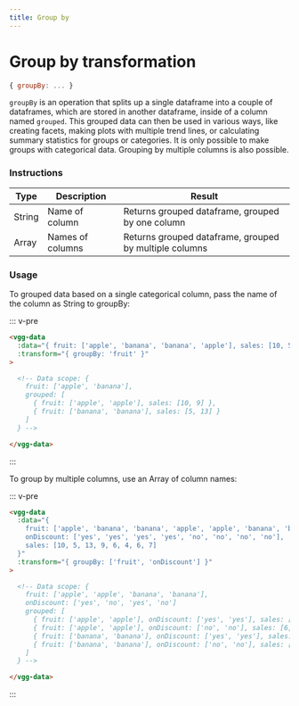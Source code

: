 ```yaml
---
title: Group by
---
```


# Group by transformation

```js
{ groupBy: ... }
```

`groupBy` is an operation that splits up a single dataframe into a couple of dataframes,
which are stored in another dataframe, inside of a column named `grouped`. This
grouped data can then be used in various ways, like creating facets, making plots with
multiple trend lines, or calculating summary statistics for groups or categories.
It is only possible to make groups with categorical data. Grouping by multiple
columns is also possible.

### Instructions

| Type   | Description      | Result                                                 |
| ------ | ---------------- | ------------------------------------------------------ |
| String | Name of column   | Returns grouped dataframe, grouped by one column       |
| Array  | Names of columns | Returns grouped dataframe, grouped by multiple columns | 

### Usage

To grouped data based on a single categorical column, pass the name of the column
as String to groupBy:

::: v-pre
```html
<vgg-data
  :data="{ fruit: ['apple', 'banana', 'banana', 'apple'], sales: [10, 5, 13, 9] }"
  :transform="{ groupBy: 'fruit' }"
>

  <!-- Data scope: {
    fruit: ['apple', 'banana'],
    grouped: [
      { fruit: ['apple', 'apple'], sales: [10, 9] },
      { fruit: ['banana', 'banana'], sales: [5, 13] }
    ]
  } -->

</vgg-data>
```
:::

To group by multiple columns, use an Array of column names:

::: v-pre
```html
<vgg-data
  :data="{
    fruit: ['apple', 'banana', 'banana', 'apple', 'apple', 'banana', 'banana', 'apple'],
    onDiscount: ['yes', 'yes', 'yes', 'yes', 'no', 'no', 'no', 'no'],
    sales: [10, 5, 13, 9, 6, 4, 6, 7]
  }"
  :transform="{ groupBy: ['fruit', 'onDiscount'] }"
>

  <!-- Data scope: {
    fruit: ['apple', 'apple', 'banana', 'banana'],
    onDiscount: ['yes', 'no', 'yes', 'no']
    grouped: [
      { fruit: ['apple', 'apple'], onDiscount: ['yes', 'yes'], sales: [10, 9] },
      { fruit: ['apple', 'apple'], onDiscount: ['no', 'no'], sales: [6, 7] },
      { fruit: ['banana', 'banana'], onDiscount: ['yes', 'yes'], sales: [5, 13] },
      { fruit: ['banana', 'banana'], onDiscount: ['no', 'no'], sales: [4, 6] },
    ]
  } -->

</vgg-data>
```
:::

